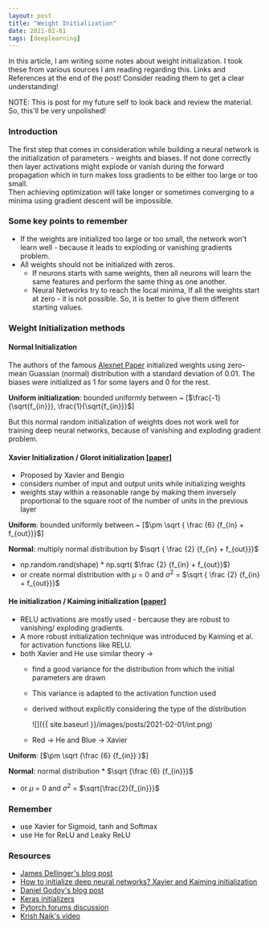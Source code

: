 ```yaml
---
layout: post
title: "Weight Initialization"
date: 2021-02-01
tags: [deeplearning]
---
```


In this article, I am writing some notes about weight initialization. 
I took these from various sources I am reading regarding this. Links and References at the end of the post! Consider reading them to get a clear understanding!

 <!-- more -->


NOTE: This is post for my future self to look back and review the material. So, this'll be very unpolished!

### Introduction
The first step that comes in consideration while building a neural network is the initialization of parameters - weights and biases. 
If not done correctly then layer activations might explode or vanish during the forward propagation which in turn makes loss gradients to be either too large or too small.  
Then achieving optimization will take longer or sometimes converging to a minima using gradient descent will be impossible.


### Some key points to remember
- If the weights are initialized too large or too small, the network won't learn well - because it leads to exploding or vanishing gradients problem.
- All weights should not be initialized with zeros.
  - If neurons starts with same weights, then all neurons will learn the same features and perform the same thing as one another.
  - Neural Networks try to  reach the local minima, If all the weights start at zero - it is not possible. So, it is better to give them different starting values.
 
### Weight Initialization methods

#### Normal Initialization
The authors of the famous [Alexnet Paper](https://proceedings.neurips.cc/paper/2012/hash/c399862d3b9d6b76c8436e924a68c45b-Abstract.html) initialized weights using 
zero-mean Guassian (normal) distribution with a standard deviation of 0.01. The biases were initialized as 1 for some layers and 0 for the rest.

**Uniform initialization**: bounded uniformly between ~ [$\frac{-1}{\sqrt{f_{in}}}, \frac{1}{\sqrt{f_{in}}}$]

But this normal random initialization of weights does not work well for training deep neural networks, because of vanishing and exploding gradient problem.

#### Xavier Initialization / Glorot initialization [[paper](http://proceedings.mlr.press/v9/glorot10a/glorot10a.pdf?hc_location=ufi])]

- Proposed by Xavier and Bengio
- considers number of input and output units while initializing weights
- weights stay within a reasonable range by making them inversely proportional to the square root of the number of units in the previous layer

**Uniform**: bounded uniformly between ~ [$\pm \sqrt { \frac {6} {f_{in} + f_{out}}}$]

**Normal**: multiply normal distribution by $\sqrt { \frac {2} {f_{in} + f_{out}}}$

  - np.random.rand(shape) * np.sqrt( $\frac {2} {f_{in} + f_{out}}$)
  - or create normal distribution with $\mu$ = 0 and $\sigma^2$ = $\sqrt { \frac {2} {f_{in} + f_{out}}}$
  
#### He initialization / Kaiming initialization [[paper](https://arxiv.org/abs/1502.01852)]
- RELU activations are mostly used - bercause they are robust to vanishing/ exploding gradients. 
- A more robust initialization technique was introduced by Kaiming et al.  for activation functions like RELU.
- both Xavier and He use similar theory →
  - find a good variance for the distribution from which the initial parameters are drawn
  - This variance is adapted to the activation function used
  - derived without explicitly considering the type of the distribution
  
    ![]({{ site.baseurl }}/images/posts/2021-02-01/int.png)
   - Red → He and Blue → Xavier
   
**Uniform**: [$\pm \sqrt {\frac {6} {f_{in}} }$]

**Normal**: normal distribution * $\sqrt {\frac {6} {f_{in}}}$

  - or $\mu$ = 0 and $\sigma^2$ = $\sqrt{\frac{2}{f_{in}}}$
    
### Remember
- use Xavier for Sigmoid, tanh and Softmax 
- use He for ReLU and Leaky ReLU

### Resources
- [James Dellinger's blog post](https://towardsdatascience.com/weight-initialization-in-neural-networks-a-journey-from-the-basics-to-kaiming-954fb9b47c79)
- [How to initialize deep neural networks? Xavier and Kaiming initialization](https://pouannes.github.io/blog/initialization/)
- [Daniel Godoy's blog post](https://towardsdatascience.com/hyper-parameters-in-action-part-ii-weight-initializers-35aee1a28404)
- [Keras initializers](https://keras.io/api/layers/initializers/)
- [Pytorch forums discussion](https://discuss.pytorch.org/t/whats-the-default-initialization-methods-for-layers/3157/2)
- [Krish Naik's video](https://www.youtube.com/watch?v=tMjdQLylyGI)
